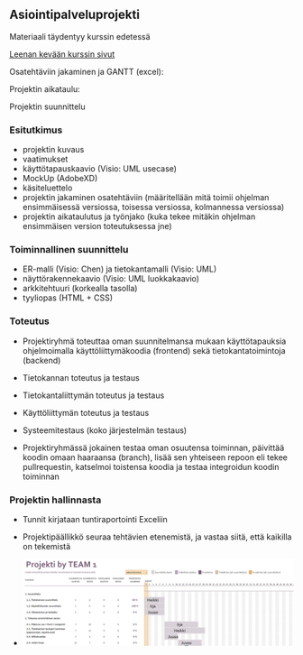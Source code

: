 ## Asiointipalveluprojekti

Materiaali täydentyy kurssin edetessä

[Leenan kevään kurssin sivut](http://www.leeniemi.net/proj19/)

Osatehtäviin jakaminen ja GANTT (excel):

Projektin aikataulu:

Projektin suunnittelu

### Esitutkimus

- projektin kuvaus
- vaatimukset
- käyttötapauskaavio (Visio: UML usecase)
- MockUp (AdobeXD)
- käsiteluettelo
- projektin jakaminen osatehtäviin (määritellään mitä toimii ohjelman ensimmäisessä  versiossa, toisessa versiossa, kolmannessa versiossa)
- projektin aikataulutus ja työnjako (kuka tekee mitäkin ohjelman ensimmäisen version toteutuksessa jne)

### Toiminnallinen suunnittelu

- ER-malli (Visio: Chen) ja tietokantamalli (Visio: UML)
- näyttörakennekaavio (Visio: UML luokkakaavio)
- arkkitehtuuri (korkealla tasolla)
- tyyliopas (HTML + CSS)

### Toteutus

- Projektiryhmä toteuttaa oman suunnitelmansa mukaan käyttötapauksia ohjelmoimalla käyttöliittymäkoodia (frontend) sekä tietokantatoimintoja (backend)

- Tietokannan toteutus ja testaus
- Tietokantaliittymän toteutus ja testaus
- Käyttöliittymän toteutus ja testaus
- Systeemitestaus (koko järjestelmän testaus)

- Projektiryhmässä jokainen testaa oman osuutensa toiminnan, päivittää koodin omaan haaraansa (branch), lisää sen yhteiseen repoon eli tekee pullrequestin, katselmoi toistensa koodia ja testaa integroidun koodin toiminnan

### Projektin hallinnasta

- Tunnit kirjataan tuntiraportointi Exceliin

- Projektipäällikkö seuraa tehtävien etenemistä, ja vastaa siitä, että kaikilla on tekemistä

- ![Projekti GANTT](./img/gantt_excel.PNG)